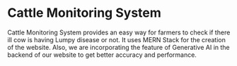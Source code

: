 # Cattle Monitoring System

Cattle Monitoring System provides an easy way for farmers to check if there ill cow is having Lumpy disease or not.
It uses MERN Stack for the creation of the website.
Also, we are incorporating the feature of Generative AI in the backend of our website to get better accuracy and performance.
